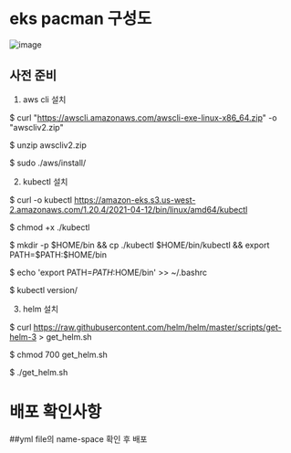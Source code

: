 # eks pacman 구성도
![image](https://user-images.githubusercontent.com/69024896/138207893-e649c5f4-205a-414d-a347-5c8a61d82747.png)

## 사전 준비

1. aws cli 설치

  $ curl "https://awscli.amazonaws.com/awscli-exe-linux-x86_64.zip" -o "awscliv2.zip"
  
  $ unzip awscliv2.zip
  
  $ sudo ./aws/install/


2. kubectl 설치

  $ curl -o kubectl https://amazon-eks.s3.us-west-2.amazonaws.com/1.20.4/2021-04-12/bin/linux/amd64/kubectl
  
  $ chmod +x ./kubectl
  
  $ mkdir -p $HOME/bin && cp ./kubectl $HOME/bin/kubectl && export PATH=$PATH:$HOME/bin
  
  $ echo 'export PATH=$PATH:$HOME/bin' >> ~/.bashrc
  
  $ kubectl version/


3. helm 설치

  $ curl https://raw.githubusercontent.com/helm/helm/master/scripts/get-helm-3 > get_helm.sh
  
  $ chmod 700 get_helm.sh
  
  $ ./get_helm.sh
  
  # 배포 확인사항 
  
  ##yml file의 name-space 확인 후 배포
